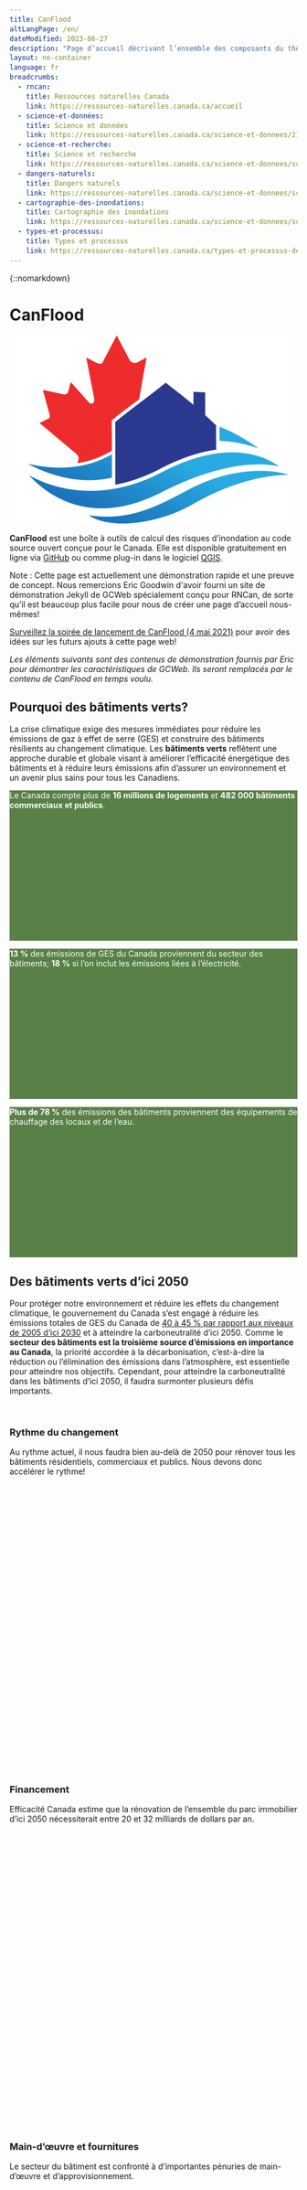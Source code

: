 ```yaml
---
title: CanFlood
altLangPage: /en/
dateModified: 2023-06-27
description: "Page d’accueil décrivant l’ensemble des composants du thème de Canada.ca, nommé GCWeb."
layout: no-container
language: fr
breadcrumbs:
  - rncan:
    title: Ressources naturelles Canada
    link: https://ressources-naturelles.canada.ca/accueil
  - science-et-données:
    title: Science et données
    link: https://ressources-naturelles.canada.ca/science-et-donnees/21445
  - science-et-recherche:
    title: Science et recherche
    link: https://ressources-naturelles.canada.ca/science-et-donnees/science-et-recherche/22039
  - dangers-naturels:
    title: Dangers naturels
    link: https://ressources-naturelles.canada.ca/science-et-donnees/science-et-recherche/dangers-naturels/10668
  - cartographie-des-inondations:
    title: Cartographie des inondations
    link: https://ressources-naturelles.canada.ca/science-et-donnees/science-et-recherche/dangers-naturels/cartographie-des-inondations/24228
  - types-et-processus:
    title: Types et processus
    link: https://ressources-naturelles.canada.ca/types-et-processus-de-cartographie-des-inondations/24265
---
```


{::nomarkdown}
<div class="container">
<h1 id="wb-cont" property="name">CanFlood</h1>
<div class="row">
	<div class="col-sm-4 col-sm-push-8">
		<img src="../assets/logo_20210419_500.png" alt="Logo de CanFlood" class="img-responsive">
	</div>
	<div class="col-sm-8 col-sm-pull-4">
		<p><strong>CanFlood</strong> est une boîte à outils de calcul des risques d’inondation au code source ouvert conçue pour le Canada. Elle est disponible gratuitement en ligne via <a href="https://github.com/NRCan/CanFlood" target="_blank">GitHub</a> ou comme plug-in dans le logiciel <a href="https://www.qgis.org/fr/site/" target="_blank">QGIS</a>.</p>
		<p>Note : Cette page est actuellement une démonstration rapide et une preuve de concept. Nous remercions Eric Goodwin d'avoir fourni un site de démonstration Jekyll de GCWeb spécialement conçu pour RNCan, de sorte qu’il est beaucoup plus facile pour nous de créer une page d’accueil nous-mêmes!
		<p><a href="https://dev.ibiviz.com/canada/canflood/" target="_blank">Surveillez la soirée de lancement de CanFlood (4 mai 2021)</a> pour avoir des idées sur les futurs ajouts à cette page web!</p>
	</div>
</div>
</div>

<div class="row">
	<nav class="well well-lg mrgn-tp-md">
		<div class="container">
			<p><em>Les éléments suivants sont des contenus de démonstration fournis par Eric pour démontrer les caractéristiques de GCWeb. Ils seront remplacés par le contenu de CanFlood en temps voulu.</em></p>
		</div>
	</nav>
</div>

<div class="container">
<h2>Pourquoi des bâtiments verts?</h2>

<p>La crise climatique exige des mesures immédiates pour réduire les émissions de gaz à effet de serre (GES) et construire des bâtiments résilients au changement climatique. Les <strong>bâtiments verts</strong> reflètent une approche durable et globale visant à améliorer l’efficacité énergétique des bâtiments et à réduire leurs émissions afin d’assurer un environnement et un avenir plus sains pour tous les Canadiens.</p><div class="row wb-eqht wb-init wb-eqht-inited" id="wb-auto-4">
	<div class="col-sm-4 mrgn-tp-lg">
		<div class="col-sm-10 col-sm-offset-1 eqht-trgt" style="background-color: rgb(88, 128, 71); vertical-align: top; min-height: 263px;">
		<p class="lead text-center mrgn-tp-lg mrgn-bttm-lg" style="color: white;">Le Canada compte plus de <strong>16&nbsp;millions de logements</strong> et <strong>482&nbsp;000&nbsp;bâtiments commerciaux et publics</strong>.</p>
		</div>
	</div>
	<div class="col-sm-4 mrgn-tp-lg">
		<div class="col-sm-10 col-sm-offset-1 eqht-trgt" style="background-color: rgb(88, 128, 71); vertical-align: top; min-height: 263px;">
		<p class="lead text-center mrgn-tp-lg mrgn-bttm-lg" style="color: white;"><strong>13&nbsp;%</strong> des émissions de GES du Canada proviennent du secteur des bâtiments; <strong>18&nbsp;%</strong> si l’on inclut les émissions liées à l’électricité.</p>
		</div>
	</div>
	<div class="col-sm-4 mrgn-tp-lg">
		<div class="col-sm-10 col-sm-offset-1 eqht-trgt" style="background-color: rgb(88, 128, 71); vertical-align: top; min-height: 263px;">
		<p class="lead text-center mrgn-tp-lg mrgn-bttm-lg" style="color: white;"><strong>Plus de 78&nbsp;%</strong> des émissions des bâtiments proviennent des équipements de chauffage des locaux et de l’eau.</p>
		</div>
	</div>
</div>



<h2>Des bâtiments verts d’ici 2050</h2>

<p>Pour protéger notre environnement et réduire les effets du changement climatique, le gouvernement du Canada s’est engagé à réduire les émissions totales de GES du Canada de <a href="https://www.canada.ca/fr/environnement-changement-climatique/nouvelles/2021/04/la-contribution-determinee-au-niveau-national-du-canada-revue-a-la-hausse.html">40 à 45&nbsp;% par rapport aux niveaux de 2005 d’ici 2030</a> et à atteindre la carboneutralité d’ici 2050. Comme le <strong>secteur des bâtiments est la troisième source d’émissions en importance au Canada</strong>, la priorité accordée à la décarbonisation, c’est-à-dire la réduction ou l’élimination des émissions dans l’atmosphère, est essentielle pour atteindre nos objectifs. Cependant, pour atteindre la carboneutralité dans les bâtiments d’ici 2050, il faudra surmonter plusieurs défis importants.</p><div class="row wb-eqht wb-init">
	<div class="col-sm-3 hght-inhrt">
		<div class="well eqht-trgt" style="vertical-align: top; min-height: 625px;">
		<img src="https://www.rncan.gc.ca/sites/nrcan/files/engagements/green-building-strategy/rate-of-change.png" alt="" class="img-responsive center-block">
		<h3 class="text-center mrgn-tp-0">Rythme du changement</h3>
		<p class="text-center">Au rythme actuel, il nous faudra bien au-delà de 2050 pour rénover tous les bâtiments résidentiels, commerciaux et publics. Nous devons donc accélérer le rythme!</p>
		</div>
	</div>
	<div class="col-sm-3 hght-inhrt">
		<div class="well eqht-trgt" style="vertical-align: top; min-height: 625px;">
		<img src="https://www.rncan.gc.ca/sites/nrcan/files/engagements/green-building-strategy/Funding.png" alt="" class="img-responsive center-block">
		<h3 class="text-center mrgn-tp-0">Financement</h3>
		<p class="text-center">Efficacité Canada estime que la rénovation de l’ensemble du parc immobilier d’ici 2050 nécessiterait entre 20 et 32&nbsp;milliards de dollars par an.</p>
		</div>
	</div>
	<div class="col-sm-3 hght-inhrt">
		<div class="well eqht-trgt" style="vertical-align: top; min-height: 625px;">
		<img src="https://www.rncan.gc.ca/sites/nrcan/files/engagements/green-building-strategy/People-and-supplies.png" alt="" class="img-responsive center-block">
		<h3 class="text-center mrgn-tp-0">Main-d’œuvre et fournitures</h3>
		<p class="text-center">Le secteur du bâtiment est confronté à d’importantes pénuries de main-d’œuvre et d’approvisionnement.</p>
		</div>
	</div>
	<div class="col-sm-3 hght-inhrt">
		<div class="well eqht-trgt" style="vertical-align: top; min-height: 625px;">
		<img src="https://www.rncan.gc.ca/sites/nrcan/files/engagements/green-building-strategy/Inclusivity.png" alt="" class="img-responsive center-block">
		<h3 class="text-center mrgn-tp-0">Inclusivité</h3>
		<p class="text-center">L’abordabilité du logement pose déjà un défi de taille. La décarbonisation, l’abordabilité et l’offre doivent aller de pair.</p>
		</div>
	</div>
</div>




<h2>Nous y arriverons ensemble&nbsp;: La Stratégie canadienne pour les bâtiments verts</h2>

<p>La carboneutralité dans le secteur du bâtiment d’ici 2050 est un objectif ambitieux. Le <a href="https://budget.gc.ca/2022/home-accueil-fr.html">budget de 2022</a> prévoit 150&nbsp;millions de dollars pour l’élaboration de la Stratégie canadienne pour les bâtiments verts.</p> 

<p>Pour atteindre cet objectif, la stratégie énoncera des mesures dans l’ordre pour réduire les émissions de GES, créer des bâtiments plus résilients au changement climatique, augmenter les emplois qualifiés et accroître les investissements.</p> 

<p>Il est essentiel d’améliorer la résilience des bâtiments aux risques climatiques tels que les hausses de température, les inondations et les incendies de forêt pour pouvoir faire face et réagir activement aux événements météorologiques extrêmes actuels et futurs. Cela permet également de s’assurer que les logements sont adaptés à leur milieu local et de réduire la vulnérabilité des occupants et de l’économie.</p>


<p class="text-center mrgn-tp-lg"><a href="https://www.rncanengagenrcan.ca/fr/collections/la-strategie-canadienne-pour-les-batiments-verts" class="btn btn-primary btn-lg">Apprenez-en davantage sur la <strong>Stratégie canadienne pour les bâtiments verts</strong></a></p>

<h2>Programmes et financement pour les maisons et les bâtiments verts</h2>

<p>Des programmes visant à soutenir la décarbonisation du secteur du bâtiment au Canada sont déjà en cours. Apprenez-en davantage sur les programmes et le financement disponibles pour l’écologisation des maisons ou des bâtiments commerciaux, institutionnels et communautaires.</p>

<p><a href="https://www.rncan.gc.ca/efficacite-energetique/batiments-verts/programmes-et-financement-pour-les-maisons-et-les-batiments-verts/24575">Consultez la liste des programmes et du financement disponibles pour les maisons et les bâtiments verts</a>.</p>

<h2>Tenez-vous au courant de la stratégie</h2>

<p><a href="https://www.rncan.gc.ca/efficacite-energetique/batiments-verts/inscrivez-vous-pour-recevoir-des-mises-jour-sur-la-strategie-canadienne-pour-les-bati/24564">Inscrivez-vous pour recevoir des mises à jour sur la Stratégie canadienne pour les bâtiments verts</a>.</p>

</div>
{:/}
